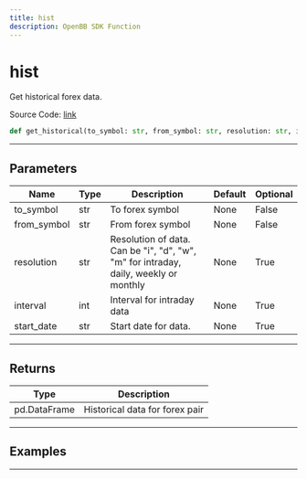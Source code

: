 ```yaml
---
title: hist
description: OpenBB SDK Function
---
```


# hist

Get historical forex data.

Source Code: [link](https://github.com/OpenBB-finance/OpenBBTerminal/tree/main/openbb_terminal/forex/av_model.py#L97)

```python
def get_historical(to_symbol: str, from_symbol: str, resolution: str, interval: int, start_date: str) -> DataFrame
```
---

## Parameters

| Name | Type | Description | Default | Optional |
| ---- | ---- | ----------- | ------- | -------- |
| to_symbol | str | To forex symbol | None | False |
| from_symbol | str | From forex symbol | None | False |
| resolution | str | Resolution of data.  Can be "i", "d", "w", "m" for intraday, daily, weekly or monthly | None | True |
| interval | int | Interval for intraday data | None | True |
| start_date | str | Start date for data. | None | True |

---

## Returns

| Type | Description |
| ---- | ----------- |
| pd.DataFrame | Historical data for forex pair |

---

## Examples

---

